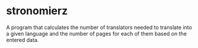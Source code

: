 # stronomierz
A program that calculates the number of translators needed to translate into a given language and the number of pages for each of them based on the entered data.
